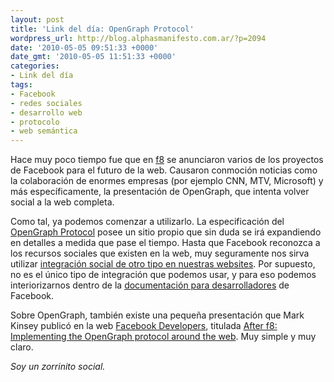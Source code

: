 ```yaml
---
layout: post
title: 'Link del día: OpenGraph Protocol'
wordpress_url: http://blog.alphasmanifesto.com.ar/?p=2094
date: '2010-05-05 09:51:33 +0000'
date_gmt: '2010-05-05 11:51:33 +0000'
categories:
- Link del día
tags:
- Facebook
- redes sociales
- desarrollo web
- protocolo
- web semántica
---
```


Hace muy poco tiempo fue que en [f8](http://www.facebook.com/f8) se anunciaron varios de los proyectos de Facebook para el futuro de la web. Causaron conmoción noticias como la colaboración de enormes empresas (por ejemplo CNN, MTV, Microsoft) y más específicamente, la presentación de OpenGraph, que intenta volver social a la web completa.

Como tal, ya podemos comenzar a utilizarlo. La especificación del [OpenGraph Protocol](http://opengraphprotocol.org/) posee un sitio propio que sin duda se irá expandiendo en detalles a medida que pase el tiempo. Hasta que Facebook reconozca a los recursos sociales que existen en la web, muy seguramente nos sirva utilizar [integración social de otro tipo en nuestras websites](http://developers.facebook.com/docs/guides/web). Por supuesto, no es el único tipo de integración que podemos usar, y para eso podemos interiorizarnos dentro de la [documentación para desarrolladores](http://developers.facebook.com/docs/) de Facebook.

Sobre OpenGraph, también existe una pequeña presentación que Mark Kinsey publicó en la web [Facebook Developers](http://developers.facebook.com/), titulada [After f8: Implementing the OpenGraph protocol around the web](http://developers.facebook.com/blog/post/381). Muy simple y muy claro.

_Soy un zorrinito social._

